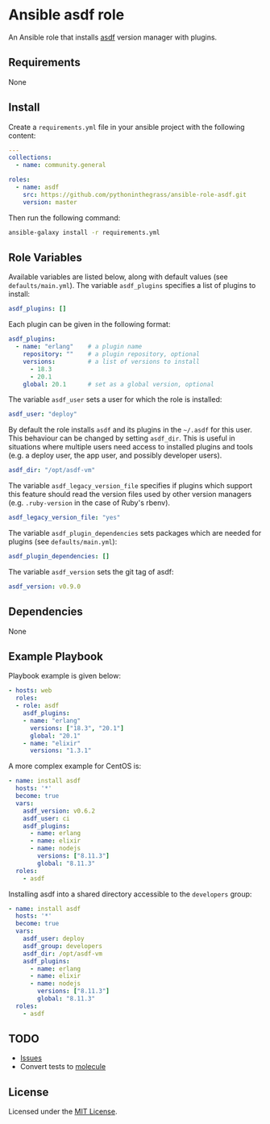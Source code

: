 # Ansible asdf role

An Ansible role that installs [asdf](https://github.com/asdf-vm/asdf.git) version manager with plugins.

## Requirements

None

## Install

Create a `requirements.yml` file in your ansible project with the following content:

```yaml
---
collections:
  - name: community.general

roles:
  - name: asdf
    src: https://github.com/pythoninthegrass/ansible-role-asdf.git
    version: master
```

Then run the following command:

```bash
ansible-galaxy install -r requirements.yml
```

## Role Variables

Available variables are listed below, along with default values (see `defaults/main.yml`). The variable `asdf_plugins` specifies a list of plugins to install:

```yaml
asdf_plugins: []
```

Each plugin can be given in the following format:

```yaml
asdf_plugins:
  - name: "erlang"    # a plugin name
    repository: ""    # a plugin repository, optional
    versions:         # a list of versions to install
      - 18.3
      - 20.1
    global: 20.1      # set as a global version, optional
```

The variable `asdf_user` sets a user for which the role is installed:

```yaml
asdf_user: "deploy"
```

By default the role installs `asdf` and its plugins in the `~/.asdf` for this
user. This behaviour can be changed by setting `asdf_dir`. This is useful in
situations where multiple users need access to installed plugins and tools (e.g.
a deploy user, the app user, and possibly developer users).

```yaml
asdf_dir: "/opt/asdf-vm"
```

The variable `asdf_legacy_version_file` specifies if plugins which support this feature should read the version files used by other version managers (e.g. `.ruby-version` in the case of Ruby's rbenv).

```yaml
asdf_legacy_version_file: "yes"
```

The variable `asdf_plugin_dependencies` sets packages which are needed for plugins (see `defaults/main.yml`):

```yaml
asdf_plugin_dependencies: []
```

The variable `asdf_version` sets the git tag of asdf:

```yaml
asdf_version: v0.9.0
```

## Dependencies

None

## Example Playbook

Playbook example is given below:

```yaml
- hosts: web
  roles:
  - role: asdf
    asdf_plugins:
    - name: "erlang"
      versions: ["18.3", "20.1"]
      global: "20.1"
    - name: "elixir"
      versions: "1.3.1"
```

A more complex example for CentOS is:

```yaml
- name: install asdf
  hosts: '*'
  become: true
  vars:
    asdf_version: v0.6.2
    asdf_user: ci
    asdf_plugins:
      - name: erlang
      - name: elixir
      - name: nodejs
        versions: ["8.11.3"]
        global: "8.11.3"
  roles:
    - asdf
```

Installing asdf into a shared directory accessible to the `developers` group:

```yaml
- name: install asdf
  hosts: '*'
  become: true
  vars:
    asdf_user: deploy
    asdf_group: developers
    asdf_dir: /opt/asdf-vm
    asdf_plugins:
      - name: erlang
      - name: elixir
      - name: nodejs
        versions: ["8.11.3"]
        global: "8.11.3"
  roles:
    - asdf
```

## TODO

* [Issues](https://github.com/pythoninthegrass/ansible-role-asdf/issues)
* Convert tests to [molecule](https://ansible.readthedocs.io/projects/molecule/getting-started/)

## License

Licensed under the [MIT License](https://opensource.org/licenses/MIT).
